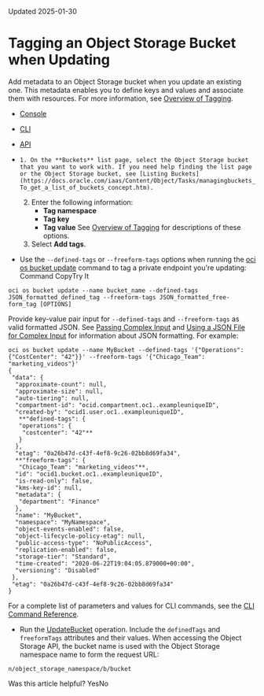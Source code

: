Updated 2025-01-30
# Tagging an Object Storage Bucket when Updating
Add metadata to an Object Storage bucket when you update an existing one. This metadata enables you to define keys and values and associate them with resources.
For more information, see [Overview of Tagging](https://docs.oracle.com/iaas/Content/Tagging/Concepts/taggingoverview.htm).
  * [Console](https://docs.oracle.com/en-us/iaas/Content/Object/Tasks/tag-bucket-update.htm)
  * [CLI](https://docs.oracle.com/en-us/iaas/Content/Object/Tasks/tag-bucket-update.htm)
  * [API](https://docs.oracle.com/en-us/iaas/Content/Object/Tasks/tag-bucket-update.htm)


  *     1. On the **Buckets** list page, select the Object Storage bucket that you want to work with. If you need help finding the list page or the Object Storage bucket, see [Listing Buckets](https://docs.oracle.com/iaas/Content/Object/Tasks/managingbuckets_topic-To_get_a_list_of_buckets_concept.htm).
    2. Enter the following information:
       * **Tag namespace**
       * **Tag key**
       * **Tag value**
See [Overview of Tagging](https://docs.oracle.com/iaas/Content/Tagging/Concepts/taggingoverview.htm) for descriptions of these options.
    3. Select **Add tags**.
  * Use the `--defined-tags` or `--freeform-tags` options when running the [oci os bucket update](https://docs.oracle.com/iaas/tools/oci-cli/latest/oci_cli_docs/cmdref/os/bucket/update.html) command to tag a private endpoint you're updating:
Command
CopyTry It
```
oci os bucket update --name bucket_name --defined-tags JSON_formatted_defined_tag --freeform-tags JSON_formatted_free-form_tag [OPTIONS]
```

Provide key-value pair input for `--defined-tags` and `--freeform-tags` as valid formatted JSON. See [Passing Complex Input](https://docs.oracle.com/iaas/Content/API/SDKDocs/cliusing.htm#Managing_CLI_Input_and_Output) and [Using a JSON File for Complex Input](https://docs.oracle.com/iaas/Content/API/SDKDocs/cliusing.htm#AdvancedJSON) for information about JSON formatting.
For example:
```
oci os bucket update --name MyBucket --defined-tags '{"Operations": {"CostCenter": "42"}}' --freeform-tags '{"Chicago_Team": "marketing_videos"}'
{
 "data": {
  "approximate-count": null,
  "approximate-size": null,
  "auto-tiering": null,
  "compartment-id": "ocid.compartment.oc1..exampleuniqueID",
  "created-by": "ocid1.user.oc1..exampleuniqueID",
   **"defined-tags": {
   "operations": {
    "costcenter": "42"**
   }
  },
  "etag": "0a26b47d-c43f-4ef8-9c26-02bb8d69fa34",
  **"freeform-tags": {
   "Chicago_Team": "marketing_videos"**,
  "id": "ocid1.bucket.oc1..exampleuniqueID",
  "is-read-only": false,
  "kms-key-id": null,
  "metadata": {
   "department": "Finance"
  },
  "name": "MyBucket",
  "namespace": "MyNamespace",
  "object-events-enabled": false,					
  "object-lifecycle-policy-etag": null,
  "public-access-type": "NoPublicAccess",
  "replication-enabled": false,
  "storage-tier": "Standard",
  "time-created": "2020-06-22T19:04:05.879000+00:00",
  "versioning": "Disabled"
 },
 "etag": "0a26b47d-c43f-4ef8-9c26-02bb8d69fa34"
}
```

For a complete list of parameters and values for CLI commands, see the [CLI Command Reference](https://docs.oracle.com/iaas/tools/oci-cli/latest).
  * Run the [UpdateBucket](https://docs.oracle.com/iaas/api/#/en/objectstorage/latest/Bucket/UpdateBucket) operation. Include the `definedTags` and `freeformTags` attributes and their values.
When accessing the Object Storage API, the bucket name is used with the Object Storage namespace name to form the request URL:
```
n/object_storage_namespace/b/bucket
```



Was this article helpful?
YesNo

